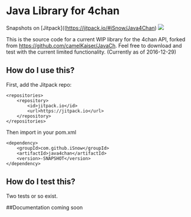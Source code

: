 # Java Library for 4chan

Snapshots on [Jitpack]((https://jitpack.io/#iSnow/Java4Chan)
[![](https://jitpack.io/v/iSnow/Java4Chan)](https://jitpack.io/#iSnow/Java4Chan)

This is the source code for a current WIP library for the 4chan API, forked from https://github.com/camelKaiser/JavaCh. 
Feel free to download and test with the current limited functionality. (Currently as of 2016-12-29)

## How do I use this?
First, add the Jitpack repo:

	<repositories>
		<repository>
		    <id>jitpack.io</id>
		    <url>https://jitpack.io</url>
		</repository>
	</repositories>

Then import in your pom.xml

	<dependency>
	    <groupId>com.github.iSnow</groupId>
	    <artifactId>java4chan</artifactId>
	    <version>-SNAPSHOT</version>
	</dependency>

##  How do I test this?
Two tests or so exist. 

##Documentation
coming soon

